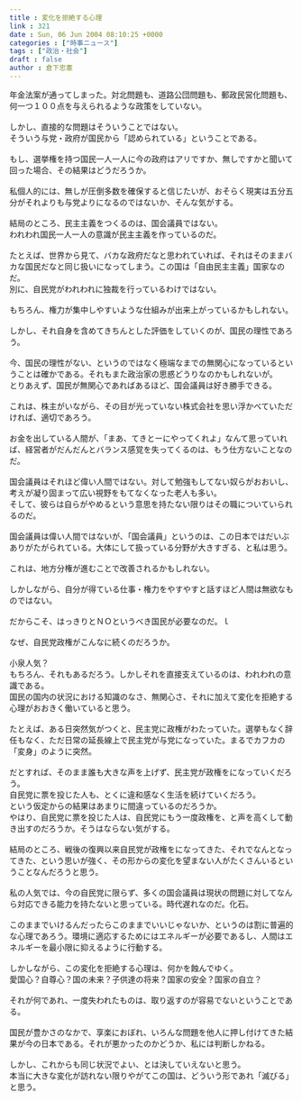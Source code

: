 ```yaml
---
title : 変化を拒絶する心理
link : 321
date : Sun, 06 Jun 2004 08:10:25 +0000
categories : ["時事ニュース"]
tags : ["政治・社会"]
draft : false
author : 倉下忠憲
---
```


年金法案が通ってしまった。対北問題も、道路公団問題も、郵政民営化問題も、<BR>何一つ１００点を与えられるような政策をしていない。<BR><BR>しかし、直接的な問題はそういうことではない。<BR>そういう与党・政府が国民から「認められている」ということである。<BR><BR>もし、選挙権を持つ国民一人一人に今の政府はアリですか、無しですかと聞いて回った場合、その結果はどうだろうか。<BR><BR>私個人的には、無しが圧倒多数を確保すると信じたいが、おそらく現実は五分五分がそれよりも与党よりになるのではないか、そんな気がする。<BR><BR>結局のところ、民主主義をつくるのは、国会議員ではない。<BR>われわれ国民一人一人の意識が民主主義を作っているのだ。<BR><BR>たとえば、世界から見て、バカな政府だなと思われていれば、それはそのままバカな国民だなと同じ扱いになってしまう。この国は「自由民主主義」国家なのだ。<BR>別に、自民党がわれわれに独裁を行っているわけではない。<BR><BR>もちろん、権力が集中しやすいような仕組みが出来上がっているかもしれない。<BR><BR>しかし、それ自身を含めてきちんとした評価をしていくのが、国民の理性であろう。<BR><BR>今、国民の理性がない、というのではなく極端なまでの無関心になっているということは確かである。それもまた政治家の思惑どうりなのかもしれないが。<BR>とりあえず、国民が無関心であればあるほど、国会議員は好き勝手できる。<BR><BR>これは、株主がいながら、その目が光っていない株式会社を思い浮かべていただければ、適切であろう。<BR><BR>お金を出している人間が、「まあ、てきとーにやってくれよ」なんて思っていれば、経営者がだんだんとバランス感覚を失ってくるのは、もう仕方ないことなのだ。<BR><BR>国会議員はそれほど偉い人間ではない。対して勉強もしてない奴らがおおいし、考えが凝り固まって広い視野をもてなくなった老人も多い。<BR>そして、彼らは自らがやめるという意思を持たない限りはその職についていられるのだ。<BR><BR>国会議員は偉い人間ではないが、「国会議員」というのは、この日本ではだいぶありがたがられている。大体にして扱っている分野が大きすぎる、と私は思う。<BR><BR>これは、地方分権が進むことで改善されるかもしれない。<BR><BR>しかしながら、自分が得ている仕事・権力をやすやすと話すほど人間は無欲なものではない。<BR><BR>だからこそ、はっきりとＮＯというべき国民が必要なのだ。ｌ<BR><BR>なぜ、自民党政権がこんなに続くのだろうか。<BR><BR>小泉人気？<BR>もちろん、それもあるだろう。しかしそれを直接支えているのは、われわれの意識である。<BR>国民の国内の状況における知識のなさ、無関心さ、それに加えて変化を拒絶する心理がおおきく働いていると思う。<BR><BR>たとえば、ある日突然気がつくと、民主党に政権がわたっていた。選挙もなく辞任もなく、ただ日常の延長線上で民主党が与党になっていた。まるでカフカの「変身」のように突然。<BR><BR>だとすれば、そのまま誰も大きな声を上げず、民主党が政権をになっていくだろう。<BR>自民党に票を投じた人も、とくに違和感なく生活を続けていくだろう。<BR>という仮定からの結果はあまりに間違っているのだろうか。<BR>やはり、自民党に票を投じた人は、自民党にもう一度政権を、と声を高くして動き出すのだろうか。そうはならない気がする。<BR><BR>結局のところ、戦後の復興以来自民党が政権をになってきた、それでなんとなってきた、という思いが強く、その形からの変化を望まない人がたくさんいるということなんだろうと思う。<BR><BR>私の人気では、今の自民党に限らず、多くの国会議員は現状の問題に対してなんら対応できる能力を持たないと思っている。時代遅れなのだ。化石。<BR><BR>このままでいけるんだったらこのままでいいじゃないか、というのは割に普遍的な心理であろう。環境に適応するためにはエネルギーが必要であるし、人間はエネルギーを最小限に抑えるように行動する。<BR><BR>しかしながら、この変化を拒絶する心理は、何かを蝕んでゆく。<BR>愛国心？自尊心？国の未来？子供達の将来？国家の安全？国家の自立？<BR><BR>それが何であれ、一度失われたものは、取り返すのが容易でないということである。<BR><BR>国民が豊かさのなかで、享楽におぼれ、いろんな問題を他人に押し付けてきた結果が今の日本である。それが悪かったのかどうか、私には判断しかねる。<BR><BR>しかし、これからも同じ状況でよい、とは決していえないと思う。<BR>本当に大きな変化が訪れない限りやがてこの国は、どういう形であれ「滅びる」と思う。<br><br>
